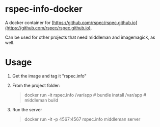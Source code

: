 # rspec-info-docker

A docker container for [https://github.com/rspec/rspec.github.io](https://github.com/rspec/rspec.github.io).

Can be used for other projects that need middleman and imagemagick, as well.

# Usage

1. Get the image and tag it "rspec.info"
1. From the project folder:

    >  docker run -it rspec.info
      /var/app # bundle install
      /var/app # middleman build

1. Run the server

    > docker run -it -p 4567:4567 rspec.info middleman server